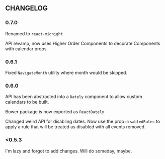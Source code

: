 ## CHANGELOG
### 0.7.0
Renamed to `react-midnight`

API revamp, now uses Higher Order Components to decorate Components with calendar props

### 0.6.1
Fixed `NavigateMonth` utility where month would be skipped.

### 0.6.0
API has been abstracted into a `Dately` component to allow custom calendars to be built.

Bower package is now exported as `ReactDately`

Changed weird API for disabling dates. Now use the prop `disabledRules` to apply a rule that will be treated as disabled with all events removed.

### <0.5.3
I'm lazy and forgot to add changes. Will do someday, maybe.
